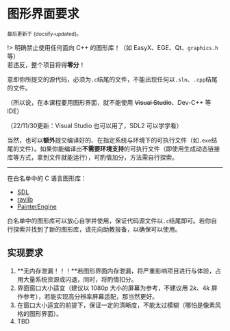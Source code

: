# 图形界面要求

<small>最后更新于 {docsify-updated}。</small>

!> 明确禁止使用任何面向 C++ 的图形库！（如 EasyX、EGE、Qt、`graphics.h`等）</br>若违反，整个项目将得**零分**！

意即你所提交的源代码，必须为`.c`结尾的文件，不能出现任何以`.sln`、`.cpp`结尾的文件。

（所以说，在本课程要用图形界面，就不能使用 ~~Visual Studio~~、Dev-C++ 等 IDE）

（22/11/30更新：Visual Studio 也可以用了，SDL2 可以学学看）

当然，也可以**额外**提交编译好的、在指定系统与环境下的可执行文件（如`.exe`结尾的文件）。如果你能编译出**不需要环境支持**的可执行文件（即使用生成动态链接库等方式，拿到文件就能运行），可酌情加分，方法需自行探索。

---

在白名单中的 C 语言图形库：

- [SDL](http://www.libsdl.org/)
- [raylib](https://www.raylib.com/)
- [PainterEngine](https://www.painterengine.com/)

白名单中的图形库可以放心自学并使用，保证代码源文件以`.c`结尾即可。若你自行探索并找到了新的图形库，请先向助教报备，以确保可以使用。

## 实现要求

1. **无内存泄漏！！！**若图形界面内存泄漏，将严重影响项目进行与体验，占用大量系统资源或闪退，同时，将酌情扣分。
2. 界面窗口大小适宜（建议以 $1080p$ 大小的屏幕为参考，不建议用 $2k$、$4k$ 屏作参考），若能实现高分辨率屏幕适配，那当然更好。
3. 在窗口大小适宜的前提下，保证一定的清晰度，不能太过模糊（哪怕是像素风格的图形界面）。
4. TBD